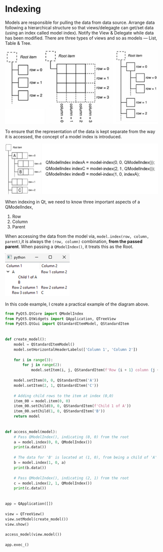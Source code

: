 # Indexing

Models are responsible for pulling the data from data source. Arrange data following a hierarchical structure so that views/delegagte can get/set data (using an index called model index). Notify the View & Delegate while data has been modified. There are three types of views and so as models — List, Table & Tree.

![](../images/qt_index_1.png)

To ensure that the representation of the data is kept separate from the way it is accessed, the concept of a model index is introduced.

![](../images/qt_index_2.png)

When indexing in Qt, we need to know three important aspects of a QModelIndex,

1. Row
2. Column
3. Parent

When accessing the data from the model via, `model.index(row, column, parent)`,it is always the `(row, column)` combination, **from the passed parent**. When passing a `QModelIndex()`, it treats this as the Root.

![](../images/qt_index_3.png)

In this code example, I create a practical example of the diagram above.

```python
from PyQt5.QtCore import QModelIndex
from PyQt5.QtWidgets import QApplication, QTreeView
from PyQt5.QtGui import QStandardItemModel, QStandardItem


def create_model():
    model = QStandardItemModel()
    model.setHorizontalHeaderLabels(['Column 1', 'Column 2'])

    for i in range(3):
        for j in range(2):
            model.setItem(i, j, QStandardItem(f'Row {i + 1} column {j + 1}'))

    model.setItem(0, 0, QStandardItem('A'))
    model.setItem(2, 1, QStandardItem('C'))

    # Adding child rows to the item at index (0,0)
    item_00 = model.item(0, 0)
    item_00.setChild(0, 0, QStandardItem(f'Child 1 of A'))
    item_00.setChild(1, 0, QStandardItem('B'))
    return model


def access_model(model):
    # Pass QModelIndex(), indicating (0, 0) from the root
    a = model.index(0, 0, QModelIndex())
    print(a.data())

    # The data for 'B' is located at (1, 0), from being a child of 'A'
    b = model.index(1, 0, a)
    print(b.data())

    # Pass QModelIndex(), indicating (2, 1) from the root
    c = model.index(2, 1, QModelIndex())
    print(c.data())


app = QApplication([])

view = QTreeView()
view.setModel(create_model())
view.show()

access_model(view.model())

app.exec_()
```